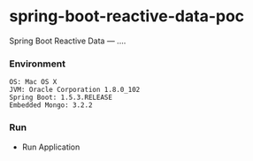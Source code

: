 # spring-boot-reactive-data-poc

Spring Boot Reactive Data — ....

### Environment
	OS: Mac OS X
	JVM: Oracle Corporation 1.8.0_102
	Spring Boot: 1.5.3.RELEASE
	Embedded Mongo: 3.2.2

### Run
* Run Application

